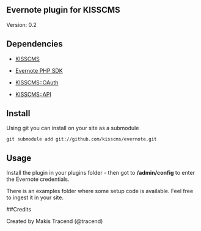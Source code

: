 ## Evernote plugin for KISSCMS

Version: 0.2

## Dependencies

* [KISSCMS](http://github.com/makesites/kisscms)
* [Evernote PHP SDK](https://github.com/evernote/evernote-sdk-php)

* [KISSCMS::OAuth](http://github.com/kisscms/oauth)
* [KISSCMS::API](http://github.com/kisscms/api)

## Install 

Using git you can install on your site as a submodule
```
git submodule add git://github.com/kisscms/evernote.git
```

## Usage

Install the plugin in your plugins folder - then got to **/admin/config** to enter the Evernote credentials.

There is an examples folder where some setup code is available. Feel free to ingest it in your site. 




##Credits 

Created by Makis Tracend (@tracend)
